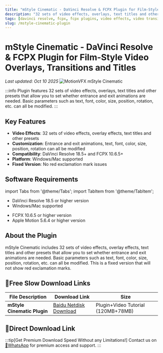 ```yaml
---
title: "mStyle Cinematic - DaVinci Resolve & FCPX Plugin for Film-Style Video Overlays, Transitions and Titles"
description: "32 sets of video effects, overlays, text titles and other presets for DaVinci Resolve and FCPX. Features customizable animations, text, fonts, colors, sizes, positions, and rotations."
tags: [davinci resolve, fcpx, fcpx plugins, video effects, video transitions, text titles, film style, motionvfx, mstyle cinematic]
slug: /mstyle-cinematic-plugin
---
```

<!--Above is frontmatter Part-generate depend on content meet Google Seo, you need to balance automation efficiency with Google's core ranking factors—especially E-E-A-T (Experience, Expertise, Authoritativeness, Trustworthiness) -->

<!--First Part-This is Title -->
# mStyle Cinematic - DaVinci Resolve & FCPX Plugin for Film-Style Video Overlays, Transitions and Titles
*Last updated: Oct 10 2025*
![MotionVFX mStyle Cinematic](https://www.gfxcamp.com/wp-content/uploads/2021/07/MotionVFX-mStyle-Cinematic.jpg)

<!--Second Part-This is First Banner -->

:::info
Plugin features 32 sets of video effects, overlays, text titles and other presets that allow you to set whether entrance and exit animations are needed. Basic parameters such as text, font, color, size, position, rotation, etc. can all be modified.
:::

## Key Features

- **Video Effects**: 32 sets of video effects, overlay effects, text titles and other presets
- **Customization**: Entrance and exit animations, text, font, color, size, position, rotation can all be modified
- **Compatibility**: DaVinci Resolve 18.5+ and FCPX 10.6.5+
- **Platform**: Windows/Mac supported
- **Fixed Version**: No red exclamation mark issues

## Software Requirements

import Tabs from '@theme/Tabs';
import TabItem from '@theme/TabItem';

<Tabs>
  <TabItem value="davinci" label="DaVinci Resolve" default>
    <ul>
      <li>DaVinci Resolve 18.5 or higher version</li>
      <li>Windows/Mac supported</li>
    </ul>
  </TabItem>
  <TabItem value="fcpx" label="FCPX">
    <ul>
      <li>FCPX 10.6.5 or higher version</li>
      <li>Apple Motion 5.6.4 or higher version</li>
    </ul>
  </TabItem>
</Tabs>


## About the Plugin

mStyle Cinematic includes 32 sets of video effects, overlay effects, text titles and other presets that allow you to set whether entrance and exit animations are needed. Basic parameters such as text, font, color, size, position, rotation, etc. can all be modified. This is a fixed version that will not show red exclamation marks.

## 🐌Free Slow Download Links

| File Description | Download Link | Size |
| ---------------- | ------------- | ---- |
| **mStyle Cinematic Plugin** | [Baidu Netdisk Download](https://pan.baidu.com/s/1O6Xb9Zay0-wCFLYIWYMHEw?pwd=j8tg) | Plugin+Video Tutorial (120MB+78MB) |

## 🚀Direct Download Link
:::tip[Get Premium Download Speed Without any Limitations!]
Contact us on [💬WhatsApp](https://wa.me/+8613237610083) for premium  access and support.
:::